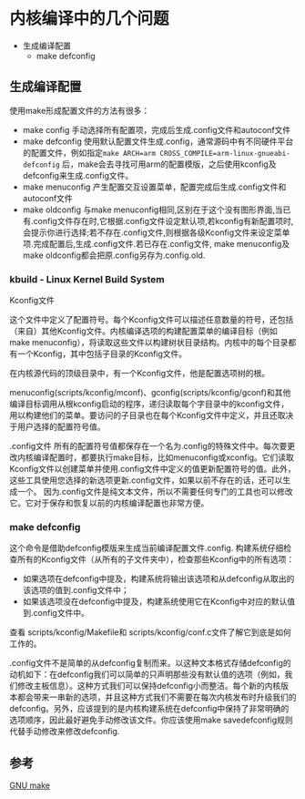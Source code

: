 # 内核编译中的几个问题

- 生成编译配置
  - make defconfig

## 生成编译配置
使用make形成配置文件的方法有很多：
- make config 手动选择所有配置项，完成后生成.config文件和autoconf文件
- make defconfig 使用默认配置文件生成.config，通常源码中有不同硬件平台的配置文件，例如指定`make ARCH=arm CROSS_COMPILE=arm-linux-gnueabi-  defconfig` 后，make会去寻找可用arm的配置模版，之后使用kconfig及defconfig来生成.config文件。
- make menuconfig 产生配置交互设置菜单，配置完成后生成.config文件和autoconf文件
- make oldconfig 与make menuconfig相同,区别在于这个没有图形界面,当已有.config文件存在时,它根据.config文件设定默认项,若kconfig有新配置项时,会提示你进行选择;若不存在.config文件,则根据各级Kconfig文件来设定菜单项.完成配置后,生成.config文件.若已存在.config文件, make menuconfig及make oldconfig都会把原.config另存为.config.old.

### kbuild - Linux Kernel Build System

Kconfig文件

这个文件中定义了配置符号。每个Kconfig文件可以描述任意数量的符号，还包括（来自）其他Kconfig文件。内核编译选项的构建配置菜单的编译目标（例如 make menuconfig），将读取这些文件以构建树状目录结构。内核中的每个目录都有一个Kconfig，其中包括子目录的Kconfig文件。

在内核源代码的顶级目录中，有一个Kconfig文件，他是配置选项树的根。

menuconfig(scripts/kconfig/mconf)、gconfig(scripts/kconfig/gconf)和其他编译目标调用从根kconfig启动的程序，递归读取每个字目录中的kconfig文件，用以构建他们的菜单。要访问的子目录也在每个Kconfig文件中定义，并且还取决于用户选择的配置符号值。
 
.config文件
所有的配置符号值都保存在一个名为.config的特殊文件中。每次要更改内核编译配置时，都要执行make目标，比如menuconfig或xconfig。它们读取Kconfig文件以创建菜单并使用.config文件中定义的值更新配置符号的值。此外，这些工具使用您选择的新选项更新.config文件，如果以前不存在的话，还可以生成一个。
因为.config文件是纯文本文件，所以不需要任何专门的工具也可以修改它。它对于保存和恢复以前的内核编译配置也非常方便。

### make defconfig

这个命令是借助defconfig模版来生成当前编译配置文件.config.
构建系统仔细检查所有的Kconfig文件（从所有的子文件夹中），检查那些Kconfig中的所有选项：
- 如果选项在defconfig中提及，构建系统将输出该选项和从defconfig从取出的该选项的值到.config文件中；
- 如果该选项没在defconfig中提及，构建系统使用它在Kconfig中对应的默认值到.config文件中。

查看 scripts/kconfig/Makefile和 scripts/kconfig/conf.c文件了解它到底是如何工作的。


.config文件不是简单的从defconfig复制而来。以这种文本格式存储defconfig的动机如下：在defconfig我们可以简单的只声明那些没有默认值的选项（例如，我们修改主板信息）。这种方式我们可以保持defconfig小而整洁。每个新的内核版本都会带来一串新的选项，并且这种方式我们不需要在每次内核发布时升级我们的defconfig。另外，应该提到的是内核构建系统在defconfig中保持了非常明确的选项顺序，因此最好避免手动修改该文件。你应该使用make savedefconfig规则代替手动修改来修改defconfig.


## 参考
[GNU make](https://www.gnu.org/software/make/manual/make.html)
